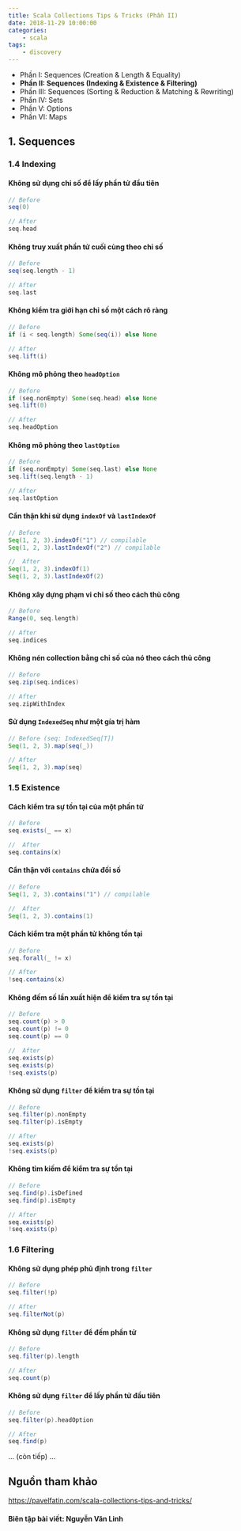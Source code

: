 ```yaml
---
title: Scala Collections Tips & Tricks (Phần II)
date: 2018-11-29 10:00:00
categories: 
    - scala 
tags: 
    - discovery
---
```

- Phần I: Sequences (Creation & Length & Equality)
- __Phần II: Sequences (Indexing & Existence & Filtering)__
- Phần III: Sequences (Sorting & Reduction & Matching & Rewriting)
- Phần IV: Sets
- Phần V: Options
- Phần VI: Maps

## 1. Sequences
### 1.4 Indexing
#### Không sử dụng chỉ số để lấy phần tử đầu tiên
```scala
// Before
seq(0)

// After
seq.head
```
<!-- more -->

#### Không truy xuất phần tử cuối cùng theo chỉ số
```scala
// Before
seq(seq.length - 1)

// After
seq.last
```
#### Không kiểm tra giới hạn chỉ số một cách rõ ràng
```scala
// Before
if (i < seq.length) Some(seq(i)) else None

// After
seq.lift(i)
```
#### Không mô phỏng theo `headOption`
```scala
// Before
if (seq.nonEmpty) Some(seq.head) else None
seq.lift(0)

// After
seq.headOption
```
#### Không mô phỏng theo `lastOption`
```scala
// Before
if (seq.nonEmpty) Some(seq.last) else None
seq.lift(seq.length - 1)

// After
seq.lastOption
```
#### Cẩn thận khi sử dụng `indexOf` và `lastIndexOf`
```scala
// Before
Seq(1, 2, 3).indexOf("1") // compilable
Seq(1, 2, 3).lastIndexOf("2") // compilable

//  After
Seq(1, 2, 3).indexOf(1)
Seq(1, 2, 3).lastIndexOf(2)
```
#### Không xây dựng phạm vi chỉ số theo cách thủ công
```scala
// Before
Range(0, seq.length)

// After
seq.indices
```
#### Không nén collection bằng chỉ số của nó theo cách thủ công
```scala
// Before
seq.zip(seq.indices)

// After
seq.zipWithIndex
```
#### Sử dụng `IndexedSeq` như một gía trị hàm
```scala
// Before (seq: IndexedSeq[T])
Seq(1, 2, 3).map(seq(_))

// After
Seq(1, 2, 3).map(seq)
```
### 1.5 Existence

#### Cách kiểm tra sự tồn tại của một phần tử
```scala
// Before
seq.exists(_ == x)

//  After
seq.contains(x)
```
#### Cẩn thận với `contains` chứa đối số
```scala
// Before
Seq(1, 2, 3).contains("1") // compilable

//  After
Seq(1, 2, 3).contains(1)
```
#### Cách kiểm tra một phần tử  không tồn tại
```scala
// Before
seq.forall(_ != x)

// After
!seq.contains(x)
```
#### Không đếm số lần xuất hiện để kiểm tra sự tồn tại
```scala
// Before
seq.count(p) > 0
seq.count(p) != 0
seq.count(p) == 0

//  After
seq.exists(p)
seq.exists(p)
!seq.exists(p)
```
#### Không sử dụng `filter` để kiểm tra sự tồn tại
```scala
// Before
seq.filter(p).nonEmpty
seq.filter(p).isEmpty

// After
seq.exists(p)
!seq.exists(p)
```
#### Không tìm kiếm để kiểm tra sự tồn tại
```scala
// Before
seq.find(p).isDefined
seq.find(p).isEmpty

// After
seq.exists(p)
!seq.exists(p)
```
### 1.6 Filtering
#### Không sử dụng phép phủ định trong `filter`
```scala
// Before
seq.filter(!p)

// After
seq.filterNot(p)
```
#### Không sử dụng `filter` để đếm phần tử
```scala
// Before
seq.filter(p).length

// After
seq.count(p)
```
#### Không sử dụng `filter` để lấy phần tử đầu tiên
```scala
// Before
seq.filter(p).headOption

// After
seq.find(p)
```
… (còn tiếp) …
## Nguồn tham khảo
https://pavelfatin.com/scala-collections-tips-and-tricks/

#### Biên tập bài viết: Nguyễn Văn Linh